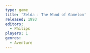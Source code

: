 ```yaml
---
type: game
title: 'Zelda : The Wand of Gamelon'
released: 1993
editors: 
  - Philips
players: 1
genres:
  - Aventure
---
```

